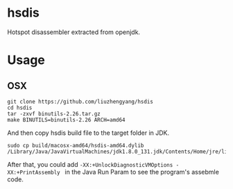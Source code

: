 # hsdis
Hotspot disassembler extracted from openjdk.

# Usage
## OSX
```
git clone https://github.com/liuzhengyang/hsdis
cd hsdis
tar -zxvf binutils-2.26.tar.gz
make BINUTILS=binutils-2.26 ARCH=amd64
```
And then copy hsdis build file to the target folder in JDK.

```
sudo cp build/macosx-amd64/hsdis-amd64.dylib /Library/Java/JavaVirtualMachines/jdk1.8.0_131.jdk/Contents/Home/jre/lib/server/
```
After that, you could add `-XX:+UnlockDiagnosticVMOptions -XX:+PrintAssembly ` in the Java Run Param to see the program's assebmle code.

